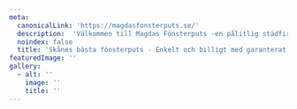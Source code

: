 ```yaml
---
meta:
  canonicalLink: 'https://magdasfonsterputs.se/'
  description:  'Välkommen till Magdas Fönsterputs -en pålitlig städfirma med personal du kan lita på.'
  noindex: false
  title: 'Skånes bästa fönsterputs - Enkelt och billigt med garanterat nöjda kunder'
featuredImage: ''
gallery:
  - alt: ''
    image: ''
    title: ''
---
```


<!-- Use this to force Gatsby to correctly determine optional images/file schema -->
